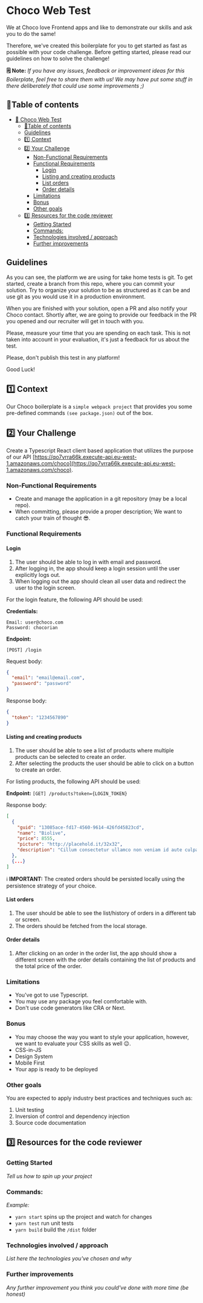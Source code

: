 # Choco Web Test

We at Choco love Frontend apps and like to demonstrate our skills and ask you to do the same!

Therefore, we've created this boilerplate for you to get started as fast as possible with your code challenge. Before getting started, please read our guidelines on how to solve the challenge!

**🗒️ Note:**
_If you have any issues, feedback or improvement ideas for this Boilerplate, feel free to share them with us! We may have put some stuff in there deliberately that could use some improvements ;)_

## 📖Table of contents

- [🦄 Choco Web Test](#%f0%9f%a6%84-choco-web-test)
  - [📖Table of contents](#%f0%9f%93%96table-of-contents)
  - [Guidelines](#guidelines)
  - [1️⃣ Context](#1%ef%b8%8f%e2%83%a3-context)
  - [2️⃣ Your Challenge](#2%ef%b8%8f%e2%83%a3-your-challenge)
    - [Non-Functional Requirements](#non-functional-requirements)
    - [Functional Requirements](#functional-requirements)
      - [Login](#login)
      - [Listing and creating products](#listing-and-creating-products)
      - [List orders](#list-orders)
      - [Order details](#order-details)
    - [Limitations](#limitations)
    - [Bonus](#bonus)
    - [Other goals](#other-goals)
  - [3️⃣ Resources for the code reviewer](#3%ef%b8%8f%e2%83%a3-resources-for-the-code-reviewer)
    - [Getting Started](#getting-started)
    - [Commands:](#commands)
    - [Technologies involved / approach](#technologies-involved--approach)
    - [Further improvements](#further-improvements)
    
    
## Guidelines
As you can see, the platform we are using for take home tests is git. To get started, create a branch from this repo, where you can commit your solution. Try to organize your solution to be as structured as it can be and use git as you would use it in a production environment.

When you are finished with your solution, open a PR and also notify your Choco contact. Shortly after, we are going to provide our feedback in the PR you opened and our recruiter will get in touch with you.

Please, measure your time that you are spending on each task. This is not taken into account in your evaluation, it's just a feedback for us about the test.

Please, don't publish this test in any platform!

Good Luck!

## 1️⃣ Context

Our Choco boilerplate is a `simple webpack project` that provides you some pre-defined commands `(see package.json)` out of the box.

## 2️⃣ Your Challenge

Create a Typescript React client based application that utilizes the purpose of our API [​https://qo7vrra66k.execute-api.eu-west-1.amazonaws.com/choco](https://qo7vrra66k.execute-api.eu-west-1.amazonaws.com/choco).

### Non-Functional Requirements

- Create and manage the application in a git repository (may be a local repo).
- When committing, please provide a proper description; We want to catch your train of thought 😎.

### Functional Requirements

#### Login

1. The user should be able to log in with email and password.
2. After logging in, the app should keep a login session until the user explicitly logs out.
3. When logging out the app should clean all user data and redirect the user to the login screen.

For the login feature, the following API should be used:

**Credentials:**

```
Email: ​user@choco.com
Password:​ chocorian
```

**Endpoint:**

`[POST] /login`

Request body:

```json
{
  "email": "​email@email.com​",
  "password": "password"
}
```

Response body:

```json
{
  "token": "1234567890"
}
```

#### Listing and creating products

1. The user should be able to see a list of products where multiple products can be selected to create an order.
2. After selecting the products the user should be able to click on a button to create an order.

For listing products, the following API should be used:

**Endpoint:**
`[GET] ​/products?token={LOGIN_TOKEN}`

Response body:

```json
[
  {
    "guid": "13085ace-fd17-4560-9614-426fd45823cd",
    "name": "Biolive",
    "price": 8555,
    "picture": "http://placehold.it/32x32",
    "description": "Cillum consectetur ullamco non veniam id aute culpa Lorem exercitation qui ut do. Sunt ullamco reprehenderit fugiat nostrud officia incididunt excepteur labore irure non est. Excepteur nulla non elit eiusmod ad fugiat id reprehenderit do eu voluptate ea cupidatat. Do et irure ex in occaecat commodo reprehenderit duis. Occaecat non ex ullamco veniam consectetur culpa cillum labore ut proident aliqua ullamco elit esse.\r\n"
  },
  {...}
]
```

ℹ️ **IMPORTANT:** The created orders should be persisted locally using the persistence strategy of your choice.

#### List orders

1. The user should be able to see the list/history of orders in a different tab or screen.
2. The orders should be fetched from the local storage.

#### Order details

1. After clicking on an order in the order list, the app should show a different screen with the order details containing the list of products and the total price of the order.

### Limitations

- You've got to use Typescript.
- You may use any package you feel comfortable with.
- Don't use code generators like CRA or Next.

### Bonus

- You may choose the way you want to style your application, however, we want to evaluate your CSS skills as well 😉.
- CSS-in-JS
- Design System
- Mobile First
- Your app is ready to be deployed

### Other goals

You are expected to apply industry best practices and techniques such as:

1. Unit testing
2. Inversion of control and dependency injection
3. Source code documentation

## 3️⃣ Resources for the code reviewer

### Getting Started

_Tell us how to spin up your project_

### Commands:

_Example:_

- `yarn start` spins up the project and watch for changes
- `yarn test` run unit tests
- `yarn build` build the `/dist` folder

### Technologies involved / approach

_List here the technologies you've chosen and why_

### Further improvements

_Any further improvement you think you could've done with more time (be honest)_
